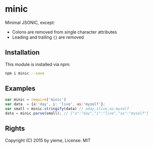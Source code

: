 # minic
Minimal JSONIC, except:  
- Colons are removed from single character attributes
- Leading and trailing `{}` are removed

## Installation
This module is installed via npm:

```sh
npm i minic --save
```

## Examples

```js
var minic = require('minic')
var data  = {a:'day', i: 'live', as:'myself'};
var small = minic.stringify(data) // aday,ilive,as:myself
data = minic.parse(small); // {"a":"day","i":"live","as":"myself"}
```

## Rights
Copyright (C) 2015 by yieme, License: MIT
